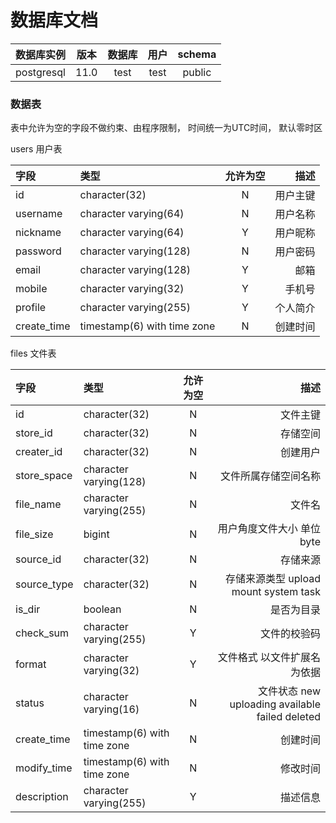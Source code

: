# 数据库文档

| 数据库实例 | 版本 | 数据库 | 用户 | schema |
| :------: | :------: | :------: | :------: | :------: | 
| postgresql | 11.0 | test | test | public |

### 数据表
表中允许为空的字段不做约束、由程序限制， 时间统一为UTC时间， 默认零时区

users 用户表

| 字段 | 类型 | 允许为空 | 描述 |
| :------ | :------ | :------: | ------: |
| id | character(32) | N | 用户主键 |
| username | character varying(64) | N | 用户名称 |
| nickname | character varying(64) | Y | 用户昵称 |
| password | character varying(128) | N | 用户密码 |
| email | character varying(128) | Y | 邮箱 |
| mobile | character varying(32) | Y | 手机号 |
| profile | character varying(255) | Y | 个人简介 |
| create_time | timestamp(6) with time zone | N | 创建时间 |

files 文件表

| 字段 | 类型 | 允许为空 | 描述 |
| :------ | :------ | :------: | ------: |
| id | character(32) | N | 文件主键 |
| store_id | character(32) | N | 存储空间 |
| creater_id | character(32) | N | 创建用户 |
| store_space | character varying(128) | N | 文件所属存储空间名称 |
| file_name | character varying(255) | N | 文件名 |
| file_size | bigint | N | 用户角度文件大小  单位 byte |
| source_id | character(32) | N | 存储来源 |
| source_type | character(32) | N | 存储来源类型  upload   mount   system    task |
| is_dir | boolean | N | 是否为目录 |
| check_sum | character varying(255) | Y | 文件的校验码 |
| format | character varying(32) | Y | 文件格式  以文件扩展名为依据 |
| status | character varying(16) | N | 文件状态   new   uploading   available   failed   deleted |
| create_time | timestamp(6) with time zone | N | 创建时间 |
| modify_time | timestamp(6) with time zone | N | 修改时间 |
| description | character varying(255) | Y | 描述信息 |

